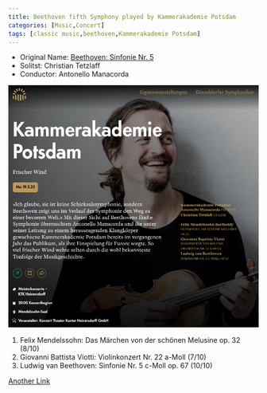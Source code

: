 ```yaml
---
title: Beethoven fifth Symphony played by Kammerakademie Potsdam
categories: [Music,Concert]
tags: [classic music,beethoven,Kammerakademie Potsdam]
---
```


- Original Name: [Beethoven: Sinfonie Nr. 5](https://www.heinersdorff-konzerte.de/de/konzerte/beethoven-sinfonie-nr-5/1264)
- Solitst: Christian Tetzlaff
- Conductor: Antonello Manacorda

![Beethoven: Sinfonie Nr. 5](beethoven_5_symphony_potsdam_orchestra.png)

1. Felix Mendelssohn: Das Märchen von der schönen Melusine op. 32 (8/10)
2. Giovanni Battista Viotti: Violinkonzert Nr. 22 a-Moll (7/10)
3. Ludwig van Beethoven: Sinfonie Nr. 5 c-Moll op. 67 (10/10)

[Another Link](https://www.tonhalle.de/veranstaltung/meisterkonzerte/14399-kammerakademie-potsdam)